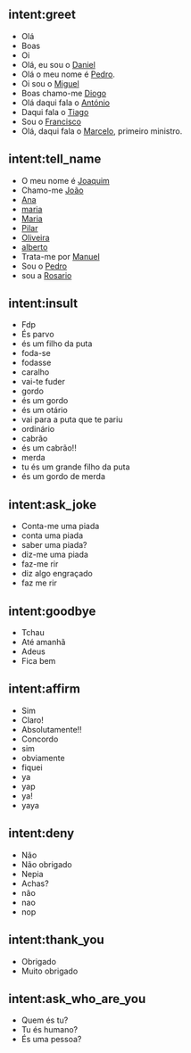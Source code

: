 ## intent:greet
- Olá
- Boas
- Oi
- Olá, eu sou o [Daniel](name)
- Olá o meu nome é [Pedro](name).
- Oi sou o [Miguel](name)
- Boas chamo-me [Diogo](name)
- Olá daqui fala o [António](name)
- Daqui fala o [Tiago](name)
- Sou o [Francisco](name)
- Olá, daqui fala o [Marcelo](name), primeiro ministro.

## intent:tell_name
- O meu nome é [Joaquim](name)
- Chamo-me [João](name)
- [Ana](name)
- [maria](name)
- [Maria](name)
- [Pilar](name)
- [Oliveira](name)
- [alberto](name)
- Trata-me por [Manuel](name)
- Sou o [Pedro](name)
- sou a [Rosario](name)

## intent:insult
- Fdp
- És parvo
- és um filho da puta
- foda-se
- fodasse
- caralho
- vai-te fuder
- gordo
- és um gordo
- és um otário
- vai para a puta que te pariu
- ordinário
- cabrão
- és um cabrão!!
- merda
- tu és um grande filho da puta
- és um gordo de merda

## intent:ask_joke
- Conta-me uma piada
- conta uma piada
- saber uma piada?
- diz-me uma piada
- faz-me rir
- diz algo engraçado
- faz me rir

## intent:goodbye
- Tchau
- Até amanhã
- Adeus
- Fica bem

## intent:affirm
- Sim
- Claro!
- Absolutamente!!
- Concordo
- sim
- obviamente
- fiquei
- ya
- yap
- ya!
- yaya


## intent:deny
- Não
- Não obrigado
- Nepia
- Achas?
- não
- nao
- nop


## intent:thank_you
- Obrigado
- Muito obrigado

## intent:ask_who_are_you
- Quem és tu?
- Tu és humano?
- És uma pessoa?




